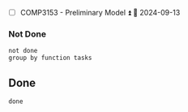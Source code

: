 - [ ] COMP3153 - Preliminary Model ⏫ 📅 2024-09-13

### Not Done
```tasks
not done
group by function tasks
```

## Done
```tasks
done
```